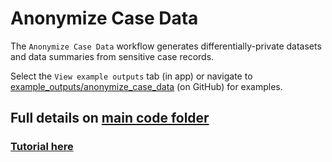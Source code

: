 # Anonymize Case Data

The `Anonymize Case Data` workflow generates differentially-private datasets and data summaries from sensitive case records.

Select the `View example outputs` tab (in app) or navigate to [example_outputs/anonymize_case_data](https://github.com/microsoft/intelligence-toolkit/tree/main/example_outputs/anonymize_case_data) (on GitHub) for examples.


## Full details on [main code folder](../../../toolkit/anonymize_case_data/README.md)

### [Tutorial here](../../tutorials/anonymize_case_data.md)